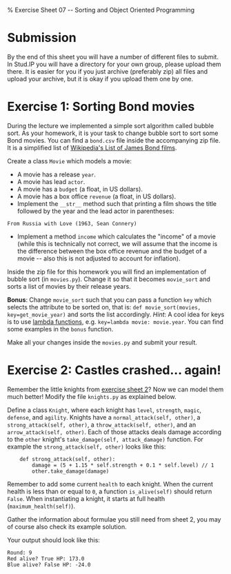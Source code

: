 % Exercise Sheet 07 -- Sorting and Object Oriented Programming

# Submission

By the end of this sheet you will have a number of different files to submit.
In Stud.IP you will have a directory for your own group, please upload them
there. It is easier for you if you just archive (preferably zip) all files and
upload your archive, but it is okay if you upload them one by one.


# Exercise 1: Sorting Bond movies

During the lecture we implemented a simple sort algorithm called bubble sort.
As your homework, it is your task to change bubble sort to sort some Bond movies.
You can find a `bond.csv` file inside the accompanying zip file. It is
a simplified list of [Wikipedia's List of James Bond
films](https://en.wikipedia.org/wiki/List_of_James_Bond_films#Box_office_and_budget).

Create a class `Movie` which models a movie:

- A movie has a release `year`.
- A movie has lead `actor`.
- A movie has a `budget` (a float, in US dollars).
- A movie has a box office `revenue` (a float, in US dollars).
- Implement the `__str__` method such that printing a film shows the title
  followed by the year and the lead actor in parentheses:
```{ .changelog }
From Russia with Love (1963, Sean Connery)
```
- Implement a method `income` which calculates the "income" of a movie (while
  this is technically not correct, we will assume that the income is the
  difference between the box office revenue and the budget of a movie -- also
  this is not adjusted to account for inflation).

Inside the zip file for this homework you will find an implementation of bubble
sort (in `movies.py`). Change it so that it becomes `movie_sort` and sorts
a list of movies by their release years.

**Bonus**: Change `movie_sort` such that you can pass a function `key` which
selects the attribute to be sorted on, that is: `def movie_sort(movies,
key=get_movie_year)` and sorts the list accordingly. *Hint*: A cool idea for keys
is to use [lambda
functions](https://docs.python.org/3/reference/expressions.html#lambda), e.g.
`key=lambda movie: movie.year`. You can find some examples in the `bonus`
function.

Make all your changes inside the `movies.py` and submit your result.


# Exercise 2: Castles crashed... again!

Remember the little knights from [exercise sheet
2](https://shoeffner.github.io/monty/files/BPP-02_VariablesAssignmentsFunctions-Sheet.pdf)?
Now we can model them much better! Modify the file `knights.py` as explained below.

Define a class `Knight`, where each knight has `level`, `strength`, `magic`,
`defense`, and `agility`. Knights have a `normal_attack(self, other)`,
a `strong_attack(self, other)`, a `throw_attack(self, other)`, and an
`arrow_attack(self, other)`. Each of those attacks deals damage according to
the `other` knight's `take_damage(self, attack_damage)` function. For
example the `strong_attack(self, other)` looks like this:

```{ .python }
    def strong_attack(self, other):
        damage = (5 + 1.15 * self.strength + 0.1 * self.level) // 1
        other.take_damage(damage)
```

Remember to add some current `health` to each knight. When the current health is
less than or equal to `0`, a function `is_alive(self)` should return `False`.
When instantiating a knight, it starts at full health (`maximum_health(self)`).

Gather the information about formulae you still need from sheet 2, you may of
course also check its example solution.

Your output should look like this:

```{ .changelog }
Round: 9
Red alive? True HP: 173.0
Blue alive? False HP: -24.0
```
